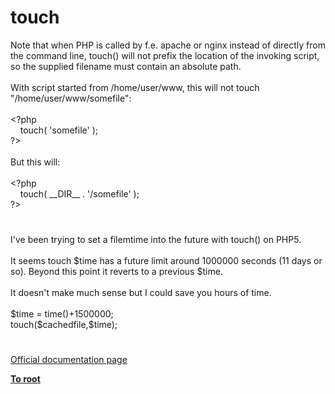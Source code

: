 # touch




<div class="phpcode"><span class="html">
Note that when PHP is called by f.e. apache or nginx instead of directly from the command line, touch() will not prefix the location of the invoking script, so the supplied filename must contain an absolute path.<br><br>With script started from /home/user/www, this will not touch &quot;/home/user/www/somefile&quot;:<br><br><span class="default">&lt;?php<br>&#xA0; &#xA0; touch</span><span class="keyword">( </span><span class="string">&apos;somefile&apos; </span><span class="keyword">);<br></span><span class="default">?&gt;<br></span><br>But this will:<br><br><span class="default">&lt;?php<br>&#xA0; &#xA0; touch</span><span class="keyword">( </span><span class="default">__DIR__ </span><span class="keyword">. </span><span class="string">&apos;/somefile&apos; </span><span class="keyword">);<br></span><span class="default">?&gt;</span>
</span>
</div>
  

#


<div class="phpcode"><span class="html">
I&apos;ve been trying to set a filemtime into the future with touch() on PHP5.<br><br>It seems touch $time has a future limit around 1000000 seconds (11 days or so). Beyond this point it reverts to a previous $time.<br><br>It doesn&apos;t make much sense but I could save you hours of time.<br><br>$time = time()+1500000;<br>touch($cachedfile,$time);</span>
</div>
  

#

[Official documentation page](https://www.php.net/manual/en/function.touch.php)

**[To root](/README.md)**